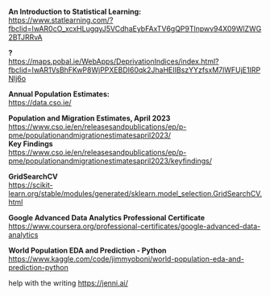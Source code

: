 **An Introduction to Statistical Learning:** \
https://www.statlearning.com/?fbclid=IwAR0cO_xcxHLugqyJ5VCdhaEybFAxTV6gQP9Tlnpwv94X09WlZWG2BTJRRvA

**?**\
https://maps.pobal.ie/WebApps/DeprivationIndices/index.html?fbclid=IwAR1VsBhFKwP8WjPPXEBDI60qk2JhaHEIIBszYYzfsxM7lWFUjE1IRPNlj6o

**Annual Population Estimates:**\
https://data.cso.ie/

**Population and Migration Estimates, April 2023**\
https://www.cso.ie/en/releasesandpublications/ep/p-pme/populationandmigrationestimatesapril2023/ \
**Key Findings**\
https://www.cso.ie/en/releasesandpublications/ep/p-pme/populationandmigrationestimatesapril2023/keyfindings/

**GridSearchCV**\
https://scikit-learn.org/stable/modules/generated/sklearn.model_selection.GridSearchCV.html

**Google Advanced Data Analytics Professional Certificate**\
https://www.coursera.org/professional-certificates/google-advanced-data-analytics


**World Population EDA and Prediction - Python**
https://www.kaggle.com/code/jimmyoboni/world-population-eda-and-prediction-python

help with the writing https://jenni.ai/
